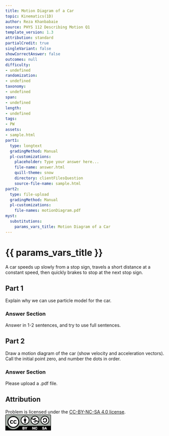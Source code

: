 ```yaml
---
title: Motion Diagram of a Car
topic: Kinematics(1D)
author: Reza Khanbabaie
source: PHYS 112 Describing Motion Q1
template_version: 1.3
attribution: standard
partialCredit: true
singleVariant: false
showCorrectAnswer: false
outcomes: null
difficulty:
- undefined
randomization:
- undefined
taxonomy:
- undefined
span:
- undefined
length:
- undefined
tags:
- PW
assets:
- sample.html
part1:
  type: longtext
  gradingMethod: Manual
  pl-customizations:
    placeholder: Type your answer here...
    file-name: answer.html
    quill-theme: snow
    directory: clientFilesQuestion
    source-file-name: sample.html
part2:
  type: file-upload
  gradingMethod: Manual
  pl-customizations:
    file-names: motionDiagram.pdf
myst:
  substitutions:
    params_vars_title: Motion Diagram of a Car
---
```

# {{ params_vars_title }}
A car speeds up slowly from a stop sign, travels a short distance at a constant speed, then quickly brakes to stop at the next stop sign.

## Part 1

Explain why we can use particle model for the car.

### Answer Section

Answer in 1-2 sentences, and try to use full sentences.

## Part 2

Draw a motion diagram of the car (show velocity and acceleration vectors). Call the initial point zero, and number the dots in order.

### Answer Section

Please upload a .pdf file.

## Attribution

Problem is licensed under the [CC-BY-NC-SA 4.0 license](https://creativecommons.org/licenses/by-nc-sa/4.0/).<br> ![The Creative Commons 4.0 license requiring attribution-BY, non-commercial-NC, and share-alike-SA license.](https://raw.githubusercontent.com/firasm/bits/master/by-nc-sa.png)
